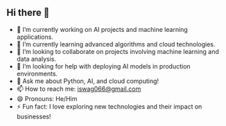 ## Hi there 👋

<!--
**ISHAQ066/ISHAQ066** is a ✨ _special_ ✨ repository because its `README.md` (this file) appears on your GitHub profile.

Here are some ideas to get you started:

- 🔭 I’m currently working on ...
- 🌱 I’m currently learning ...
- 👯 I’m looking to collaborate on ...
- 🤔 I’m looking for help with ...
- 💬 Ask me about ...
- 📫 How to reach me: ...
- 😄 Pronouns: ...
- ⚡ Fun fact: ...
-->

- 🔭 I’m currently working on AI projects and machine learning applications.
- 🌱 I’m currently learning advanced algorithms and cloud technologies.
- 👯 I’m looking to collaborate on projects involving machine learning and data analysis.
- 🤔 I’m looking for help with deploying AI models in production environments.
- 💬 Ask me about Python, AI, and cloud computing!
- 📫 How to reach me: [iswag066@gmail.com](mailto:iswag066@gmail.com)
- 😄 Pronouns: He/Him
- ⚡ Fun fact: I love exploring new technologies and their impact on businesses!
